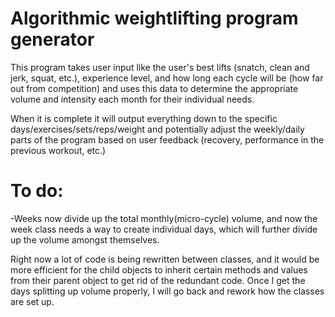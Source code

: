 # Algorithmic weightlifting program generator
This program takes user input like the user's best lifts (snatch, clean and jerk, squat, etc.), experience level, and
how long each cycle will be (how far out from competition) and uses this data to determine the appropriate volume and
intensity each month for their individual needs. 

When it is complete it will output everything down to the specific days/exercises/sets/reps/weight and potentially 
adjust the weekly/daily parts of the program based on user feedback (recovery, performance in the previous workout, 
etc.)

# To do:
-Weeks now divide up the total monthly(micro-cycle) volume, and now the week class needs a way to create individual days,
which will further divide up the volume amongst themselves.

Right now a lot of code is being rewritten between classes, and it would be more efficient for the child objects to 
inherit certain methods and values from their parent object to get rid of the redundant code. Once I get the days 
splitting up volume properly, I will go back and rework how the classes are set up.